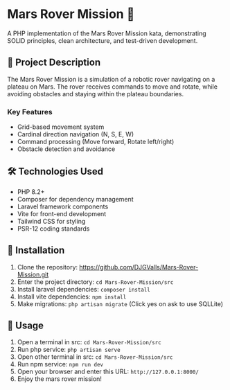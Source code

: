 # Mars Rover Mission 🚀
A PHP implementation of the Mars Rover Mission kata, demonstrating SOLID principles, clean architecture, and test-driven development.
## 🎯 Project Description
The Mars Rover Mission is a simulation of a robotic rover navigating on a plateau on Mars. The rover receives commands to move and rotate, while avoiding obstacles and staying within the plateau boundaries.
### Key Features
- Grid-based movement system
- Cardinal direction navigation (N, S, E, W)
- Command processing (Move forward, Rotate left/right)
- Obstacle detection and avoidance
## 🛠️ Technologies Used
- PHP 8.2+
- Composer for dependency management
- Laravel framework components
- Vite for front-end development
- Tailwind CSS for styling
- PSR-12 coding standards
## 🚀 Installation
1. Clone the repository: https://github.com/DJGValls/Mars-Rover-Mission.git
2. Enter the project directory: `cd Mars-Rover-Mission/src`
3. Install laravel dependencies: `composer install`
4. Install vite dependencies: `npm install`
5. Make migrations: `php artisan migrate` (Click yes on ask to use SQLLite)
## 📝 Usage
1. Open a terminal in src: `cd Mars-Rover-Mission/src`
2. Run php service: `php artisan serve`
3. Open other terminal in src: `cd Mars-Rover-Mission/src`
4. Run npm service: `npm run dev`
5. Open your browser and enter this URL: `http://127.0.0.1:8000/`
5. Enjoy the mars rover mission!
